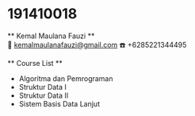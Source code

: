 # 191410018
** Kemal Maulana Fauzi **  
:e-mail: kemalmaulanafauzi@gmail.com 
:telephone: +6285221344495
  
** Course List **  
- Algoritma dan Pemrograman  
- Struktur Data I  
- Struktur Data II  
- Sistem Basis Data Lanjut  

